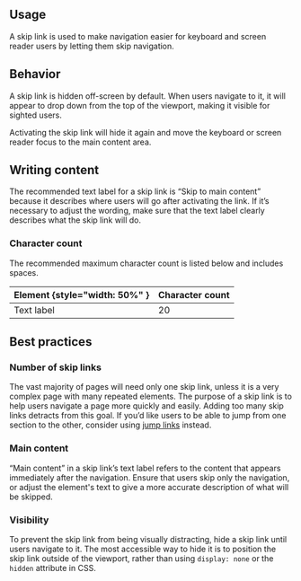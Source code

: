## Usage

A skip link is used to make navigation easier for keyboard and screen reader users by letting them skip navigation.

## Behavior

A skip link is hidden off-screen by default. When users navigate to it, it will appear to drop down from the top of the viewport, making it visible for sighted users. 

Activating the skip link will hide it again and move the keyboard or screen reader focus to the main content area.

## Writing content

The recommended text label for a skip link is “Skip to main content” because it describes where users will go after activating the link. If it’s necessary to adjust the wording, make sure that the text label clearly describes what the skip link will do.

### Character count

The recommended maximum character count is listed below and includes spaces.

| Element {style="width: 50%" } | Character count |
| ----------------------------- | --------------- |
| Text label                    | 20              |

## Best practices

### Number of skip links

The vast majority of pages will need only one skip link, unless it is a very complex page with many repeated elements. The purpose of a skip link is to help users navigate a page more quickly and easily. Adding too many skip links detracts from this goal. If you’d like users to be able to jump from one section to the other, consider using <a href="/elements/jump-links/">jump links</a> instead.

<!--NOTE: ADD IMAGES
<div class="best-practices-grid">
    <div>
        <img slot="header" src="" alt="">
        <h4 class="correct">Do</h4>
        <p>Use a skip link to help users avoid tabbing through multiple navigation items.</p>
    </div>
    <div>
        <img slot="header" src="" alt="">
        <h4 class="wrong">Don't</h4>
        <p>Do not use more than one skip link per page, unless it’s necessary for a very complex page with many repeated elements.</p>
    </div>
</div>
-->

### Main content

“Main content” in a skip link’s text label refers to the content that appears immediately after the navigation. Ensure that users skip only the navigation, or adjust the element's text to give a more accurate description of what will be skipped.

<!-- Note: Add images
<div class="best-practices-grid">
    <div>
        <img slot="header" src="" alt="">
        <h4 class="correct">Do</h4>
        <p>Ensure that users skip only the navigation, or adjust the text of the skip link to give a more accurate description.</p>
    </div>
    <div>
        <img slot="header" src="" alt="">
        <h4 class="wrong">Don't</h4>
        <p>Do not allow the skip link to skip content without mentioning it in the skip link.</p>
    </div>
</div>
-->

### Visibility 

To prevent the skip link from being visually distracting, hide a skip link until users navigate to it. The most accessible way to hide it is to position the skip link outside of the viewport, rather than using `display: none` or the `hidden` attribute in CSS.

<!-- Note: Add images
<div class="best-practices-grid">
    <div>
        <img slot="header" src="" alt="Example of a site that does not show a skip link">
        <h4 class="correct">Do</h4>
        <p>Hide the skip link by default, until the user navigates to it.</p>
    </div>
    <div>
        <img slot="header" src="" alt="Example of a site that is showing a skip link">
        <h4 class="wrong">Don't</h4>
        <p>Do not keep the skip link visible if the user hasn’t navigated to it or if the user has already moved to the main content.</p>
    </div>
</div>
-->
